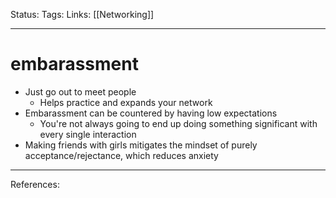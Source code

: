 Status:
Tags:
Links: [[Networking]]
___
# embarassment
- Just go out to meet people
	- Helps practice and expands your network
- Embarassment can be countered by having low expectations
	- You're not always going to end up doing something significant with every single interaction
- Making friends with girls mitigates the mindset of purely acceptance/rejectance, which reduces anxiety
___
References: